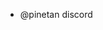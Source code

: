- @pinetan discord


<!---
Pinebrick/Pinebrick is a ✨ special ✨ repository because its `README.md` (this file) appears on your GitHub profile.
You can click the Preview link to take a look at your changes.
--->
